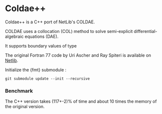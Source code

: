 # Coldae++
Coldae++ is a C++ port of NetLib's COLDAE.

COLDAE uses a collocation (COL) method to solve semi-explicit differential-algebraic equations (DAE).

It supports boundary values of type





The original Fortran 77 code by Uri Ascher and Ray Spiteri is available on [Netlib](http://www.netlib.org/ode/coldae.f).



Initialize the {fmt} submodule :

`git submodule update --init --recursive`

### Benchmark

The C++ version takes (117+-2)% of time and about 10 times the memory of the original version.

